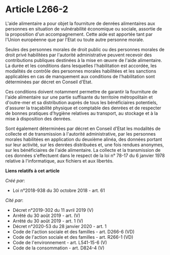 # Article L266-2

L'aide alimentaire a pour objet la fourniture de denrées alimentaires aux personnes en situation de vulnérabilité économique
ou sociale, assortie de la proposition d'un accompagnement. Cette aide est apportée tant par l'Union européenne que par
l'Etat ou toute autre personne morale.

Seules des personnes morales de droit public ou des personnes morales de droit privé habilitées par l'autorité administrative
peuvent recevoir des contributions publiques destinées à la mise en œuvre de l'aide alimentaire. La durée et les conditions
dans lesquelles l'habilitation est accordée, les modalités de contrôle des personnes morales habilitées et les sanctions
applicables en cas de manquement aux conditions de l'habilitation sont déterminées par décret en Conseil d'Etat.

Ces conditions doivent notamment permettre de garantir la fourniture de l'aide alimentaire sur une partie suffisante du
territoire métropolitain et d'outre-mer et sa distribution auprès de tous les bénéficiaires potentiels, d'assurer la
traçabilité physique et comptable des denrées et de respecter de bonnes pratiques d'hygiène relatives au transport, au
stockage et à la mise à disposition des denrées.

Sont également déterminées par décret en Conseil d'Etat les modalités de collecte et de transmission à l'autorité
administrative, par les personnes morales habilitées en application du deuxième alinéa, des données portant sur leur
activité, sur les denrées distribuées et, une fois rendues anonymes, sur les bénéficiaires de l'aide alimentaire. La collecte
et la transmission de ces données s'effectuent dans le respect de la loi n° 78-17 du 6 janvier 1978 relative à
l'informatique, aux fichiers et aux libertés.

**Liens relatifs à cet article**

_Créé par_:

  - Loi n°2018-938 du 30 octobre 2018 - art. 61

_Cité par_:

  - Décret n°2019-302 du 11 avril 2019 (V)
  - Arrêté du 30 août 2019 - art. (V)
  - Arrêté du 30 août 2019 - art. 1 (V)
  - Décret n°2020-53 du 28 janvier 2020 - art. 1
  - Code de l'action sociale et des familles - art. D266-6 (VD)
  - Code de l'action sociale et des familles - art. R266-1 (VD)
  - Code de l'environnement - art. L541-15-6 (V)
  - Code de la consommation - art. D824-4 (V)

